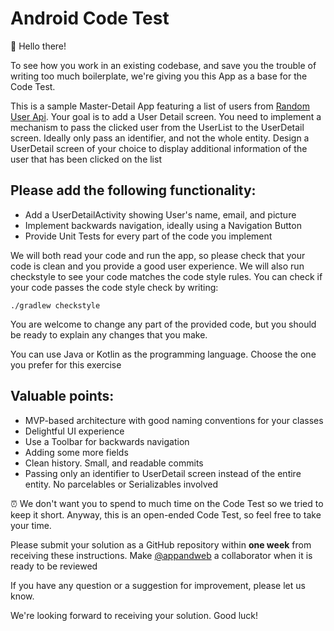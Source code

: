 # Android Code Test

👋 Hello there!

To see how you work in an existing codebase, and save you the trouble of writing too much boilerplate, we're giving you this App as a base for the Code Test.

This is a sample Master-Detail App featuring a list of users from [Random User Api](https://randomuser.me/). Your goal is to add a User Detail screen.
You need to implement a mechanism to pass the clicked user from the UserList to the UserDetail screen. Ideally only pass an identifier, and not the whole entity.
Design a UserDetail screen of your choice to display additional information of the user that has been clicked on the list

## Please add the following functionality:

- Add a UserDetailActivity showing User's name, email, and picture
- Implement backwards navigation, ideally using a Navigation Button
- Provide Unit Tests for every part of the code you implement

We will both read your code and run the app, so please check that your code is clean and you provide a good user experience.
We will also run checkstyle to see your code matches the code style rules. You can check if your code passes the code style check by writing:

    ./gradlew checkstyle

You are welcome to change any part of the provided code, but you should be ready to explain any changes that you make.

You can use Java or Kotlin as the programming language. Choose the one you prefer for this exercise

## Valuable points:

- MVP-based architecture with good naming conventions for your classes
- Delightful UI experience
- Use a Toolbar for backwards navigation
- Adding some more fields
- Clean history. Small, and readable commits
- Passing only an identifier to UserDetail screen instead of the entire entity. No parcelables or Serializables involved

⏰ We don't want you to spend to much time on the Code Test so we tried to keep it short. Anyway, this is an open-ended Code Test, so feel free to take your time.

Please submit your solution as a GitHub repository within **one week** from receiving these instructions. Make [@appandweb](https://github.com/appandweb) a collaborator when it is ready to be reviewed

If you have any question or a suggestion for improvement, please let us know.

We're looking forward to receiving your solution. Good luck!